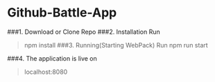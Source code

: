 # Github-Battle-App
###1.   Download or Clone Repo
###2.   Installation
Run
> npm install
###3.   Running(Starting WebPack)
Run
>npm run start

###4.   The application is live on

>localhost:8080

